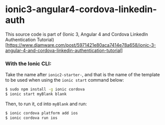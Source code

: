 # ionic3-angular4-cordova-linkedin-auth

This source code is part of (Ionic 3, Angular 4 and Cordova LinkedIn Authentication Tutorial)[https://www.djamware.com/post/5971421e80aca7414e78a658/ionic-3-angular-4-and-cordova-linkedin-authentication-tutorial]
### With the Ionic CLI:

Take the name after `ionic2-starter-`, and that is the name of the template to be used when using the `ionic start` command below:

```bash
$ sudo npm install -g ionic cordova
$ ionic start myBlank blank
```

Then, to run it, cd into `myBlank` and run:

```bash
$ ionic cordova platform add ios
$ ionic cordova run ios
```


